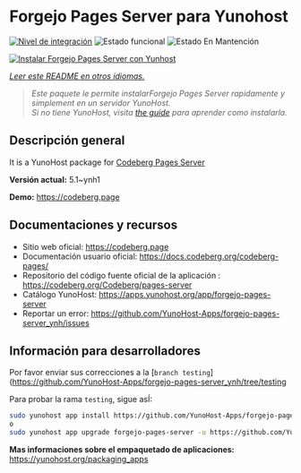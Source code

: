 <!--
Este archivo README esta generado automaticamente<https://github.com/YunoHost/apps/tree/master/tools/readme_generator>
No se debe editar a mano.
-->

# Forgejo Pages Server para Yunohost

[![Nivel de integración](https://dash.yunohost.org/integration/forgejo-pages-server.svg)](https://ci-apps.yunohost.org/ci/apps/forgejo-pages-server/) ![Estado funcional](https://ci-apps.yunohost.org/ci/badges/forgejo-pages-server.status.svg) ![Estado En Mantención](https://ci-apps.yunohost.org/ci/badges/forgejo-pages-server.maintain.svg)

[![Instalar Forgejo Pages Server con Yunhost](https://install-app.yunohost.org/install-with-yunohost.svg)](https://install-app.yunohost.org/?app=forgejo-pages-server)

*[Leer este README en otros idiomas.](./ALL_README.md)*

> *Este paquete le permite instalarForgejo Pages Server rapidamente y simplement en un servidor YunoHost.*  
> *Si no tiene YunoHost, visita [the guide](https://yunohost.org/install) para aprender como instalarla.*

## Descripción general

It is a YunoHost package for [Codeberg Pages Server](https://codeberg.org/Codeberg/pages-server)


**Versión actual:** 5.1~ynh1

**Demo:** <https://codeberg.page>
## Documentaciones y recursos

- Sitio web oficial: <https://codeberg.page>
- Documentación usuario oficial: <https://docs.codeberg.org/codeberg-pages/>
- Repositorio del código fuente oficial de la aplicación : <https://codeberg.org/Codeberg/pages-server>
- Catálogo YunoHost: <https://apps.yunohost.org/app/forgejo-pages-server>
- Reportar un error: <https://github.com/YunoHost-Apps/forgejo-pages-server_ynh/issues>

## Información para desarrolladores

Por favor enviar sus correcciones a la [`branch testing`](https://github.com/YunoHost-Apps/forgejo-pages-server_ynh/tree/testing

Para probar la rama `testing`, sigue asÍ:

```bash
sudo yunohost app install https://github.com/YunoHost-Apps/forgejo-pages-server_ynh/tree/testing --debug
o
sudo yunohost app upgrade forgejo-pages-server -u https://github.com/YunoHost-Apps/forgejo-pages-server_ynh/tree/testing --debug
```

**Mas informaciones sobre el empaquetado de aplicaciones:** <https://yunohost.org/packaging_apps>
